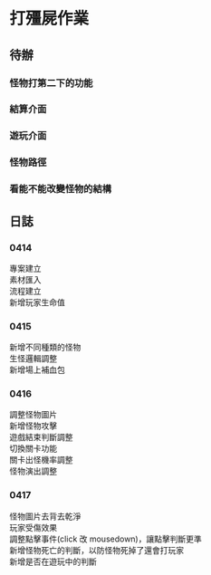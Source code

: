 # 打殭屍作業
## 待辦
### 怪物打第二下的功能
### 結算介面
### 遊玩介面
### 怪物路徑
### 看能不能改變怪物的結構


## 日誌
### 0414
專案建立<br>
素材匯入<br>
流程建立<br>
新增玩家生命值<br>

### 0415
新增不同種類的怪物<br>
生怪邏輯調整<br>
新增場上補血包<br>

### 0416
調整怪物圖片<br>
新增怪物攻擊<br>
遊戲結束判斷調整<br>
切換關卡功能<br>
關卡出怪機率調整<br>
怪物演出調整<br>

### 0417
怪物圖片去背去乾淨<br>
玩家受傷效果<br>
調整點擊事件(click 改 mousedown)，讓點擊判斷更準<br>
新增怪物死亡的判斷，以防怪物死掉了還會打玩家<br>
新增是否在遊玩中的判斷<br>
